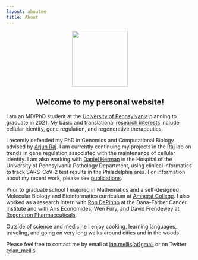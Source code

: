 ```yaml
---
layout: aboutme
title: About
---
```

<p align="center">
<img src="{{ site.baseurl }}static/img/{{ site.avatar }}" style="width:150px;" />
</p>

## <center> Welcome to my personal website!</center>


I am an MD/PhD student at the [University of Pennsylvania](https://www.med.upenn.edu/mstp/) planning to graduate in 2021. My basic and translational [research interests](interests.html) include cellular identity, gene regulation, and regenerative therapeutics.

I recently defended my PhD in Genomics and Computational Biology advised by [Arjun Raj](https://rajlab.seas.upenn.edu). I am currently continuing my projects in the Raj lab on trends in gene regulation associated with the maintenance of cellular identity. I am also working with [Daniel Herman](https://www.med.upenn.edu/hermanlab/) in the Hospital of the University of Pennsylvania Pathology Department, using clinical informatics to track SARS-CoV-2 test results in the Philadelphia area. For information about my recent work, please see [publications](publications.html). 

Prior to graduate school I majored in Mathematics and a self-designed Molecular Biology and Bioinformatics curriculum at [Amherst College](https://www.amherst.edu/academiclife/departments). I also worked as a research intern with [Ron DePinho](https://www.mdanderson.org/research/departments-labs-institutes/labs/depinho-laboratory.html) at the Dana-Farber Cancer Institute and with Aris Economides, Wen Fury, and David Frendewey at [Regeneron Pharmaceuticals](https://www.regeneron.com/).

Outside of science and medicine I enjoy cooking, learning languages, traveling, and going on very long walks around cities and in the woods.

Please feel free to contact me by email at [ian.mellis[at]gmail](mailto:ian.mellis@gmail.com) or on Twitter [@ian_mellis](https://twitter.com/ian_mellis).

